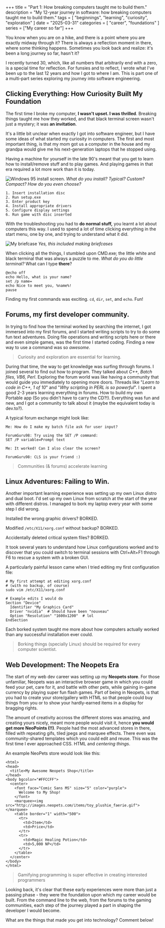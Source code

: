 +++
title = "Part 1: How breaking computers taught me to build them."
description = "My 12-year journey in software: how breaking computers taught me to build them."
tags = [
    "beginnings",
    "learning",
    "curiosity",
    "exploration"
]
date = "2025-03-31"
categories = [
    "career",
    "foundations"
]
series = ["My career so far"]
+++

You know when you are on a hike, and there is a point where you are exactly midway through it? There is always a reflection moment in there, where some thinking happens. Sometimes you look back and realize: it's been a long journey so far, hasn't it?  

I recently turned 30, which, like all numbers that arbitrarily end with a zero, is a special time for reflection. For funsies and to reflect, I wrote what I've been up to the last 12 years and how I got to where I am. This is part one of a multi-part series exploring my journey into software engineering.

## Clicking Everything: How Curiosity Built My Foundation

The first time I broke my computer, **I wasn't upset. I was thrilled**. Breaking things taught me how they worked, and that black terminal screen wasn't just a mystery; it was **an invitation**.

It's a little bit unclear when exactly I got into software engineer, but I have some ideas of what started my curiosity in computers. The first and most important thing, is that my mom got us a computer in the house and my grandpa would give me his next-generation laptops that he stopped using. 

Having a machine for yourself in the late 90's meant that you get to learn how to install/remove stuff and to play games. And playing games in that era required a lot more work than it is today.

![Windows 95 install screen.](/images/blog/career/win95.png)
_What do you install? Typical? Custom? Compact? How do you even choose?_


```
1. Insert installation disc
2. Run setup.exe
3. Enter product key
4. Install appropriate drivers
5. Configure display settings
6. Run game with disc inserted
```

With the troubleshooting you had to **do normal stuff,** you learnt a lot about computers this way. I used to spend a lot of time clicking everything in the start menu, one by one, and trying to understand what it did.

![My briefcase](/images/blog/career/briefcase.png)
_Yes, this included making briefcases_

When clicking all the things, I stumbled upon CMD.exe; the little white and black terminal that was always a puzzle to me.  *What do you do little terminal?* What can I type **there**? 

```
@echo off
echo Hello, what is your name?
set /p name=
echo Nice to meet you, %name%!
pause
```

Finding my first commands was exciting. `cd`, `dir`, `set`, and `echo`. Fun!

## Forums, my first developer community.

In trying to find how the terminal worked by searching the internet, I got immersed into my first forums, and I started writing scripts to try to do some fun text adventures. Doing file operations and writing scripts here or there and even simple  games, was the first time I started coding. Finding a new way to use a command was so *awesome*.

> Curiosity and exploration are essential for learning.

During that time, the way to get knowledge was surfing through forums. I joined several to find out how to program. They talked about *C++, Batch files, VB6, Perl*. Exploring the forum world was like having a community that would guide you immediately to opening more doors. Threads like "*Learn to code in C++, 1 of 10*" and  "*Why scripting in PERL is so powerful*". I spent a good 2-3 years learning everything in forums. How to build my own Portable app (So you didn't have to carry the CD?!).  Everything was fun and new, and I got a community to talk about it (maybe the equivalent today is dev.to?).

A typical forum exchange might look like:
```
Me: How do I make my batch file ask for user input?

ForumGuru98: Try using the SET /P command:
SET /P variable=Prompt text

Me: It worked! Can I also clear the screen?

ForumGuru98: CLS is your friend :)
```

> Communities (& forums) accelerate learning

## Linux Adventures: Failing to Win.

Another important learning experience was setting up my own Linux distro and dual boot. I'd set up my own Linux from scratch at the start of the year with different distros. I managed to bork my laptop every year with some step I did wrong. 

  Installed the wrong graphic drivers? BORKED. 

  Modified `/etc/X11/xorg.conf` without backup? BORKED. 

  Accidentally deleted critical system files? BORKED.

It took several years to understand how Linux configurations worked and to discover that you could switch to terminal sessions with Ctrl+Alt+F1 through F6 to rescue a system with a broken GUI.

A particularly painful lesson came when I tried editing my first configuration file:

```
# My first attempt at editing xorg.conf
# (with no backup, of course)
sudo vim /etc/X11/xorg.conf

# Example edits I would do
Section "Device"
  Identifier "My Graphics Card"
  Driver "nvidia"  # Should have been "nouveau"
  Option "Resolution" "1600x1200"  # lol
EndSection
```

Each borked system taught me more about how computers actually worked than any successful installation ever could.

> Borking things (specially Linux) should be required for every computer scientist.

## Web Development: The Neopets Era

The start of my web dev career was setting up my **Neopets store**. For those unfamiliar, Neopets was an interactive browser game in which you could feed your pet, care for it, and battle with other pets, while gaining in-game currency by playing super fun flash games. Part of being in Neopets, is that you had to create your store/gallery with HTML so that people could buy things from you or to show your hardly-earned items in a display for bragging rights.

The amount of creativity accross the different stores was amazing, and creating yours  nicely, meant more people would visit it, hence **you would get more NeoPoints (!!)**. People had the most advanced stores in there, filled with repeating gifs, tiled jpegs and marquee effects. There even was community-shared templates which you could edit and reuse. This was the first time I ever approached CSS. HTML and *centering things*. 

An example NeoPets store would look like this:
```
<html>
<head>
  <title>My Awesome Neopets Shop</title>
</head>
<body bgcolor="#FFCCFF">
  <center>
    <font face="Comic Sans MS" size="5" color="purple">
      Welcome to My Shop!
    </font>
    <marquee><img src="http://images.neopets.com/items/toy_plushie_faerie.gif"></marquee>
    <table border="1" width="500">
      <tr>
        <td>Item</td>
        <td>Price</td>
      </tr>
      <tr>
        <td>Magic Healing Potion</td>
        <td>5,000 NP</td>
      </tr>
    </table>
  </center>
</body>
</html>
```

> Gamifying programming is super effective in creating interested programmers

Looking back, it's clear that these early experiences were more than just a passing phase - they were the foundation upon which my career would be built. From the command line to the web, from the forums to the gaming communities, each step of the journey played a part in shaping the developer I would become.

What are the things that made you get into technology? Comment below!